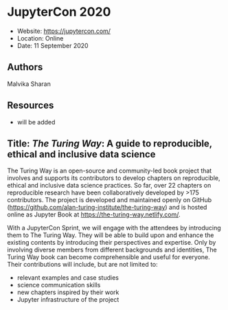 # JupyterCon 2020

- Website: https://jupytercon.com/
- Location: Online
- Date: 11 September 2020

## Authors

Malvika Sharan

## Resources

- will be added

## Title: _The Turing Way_: A guide to reproducible, ethical and inclusive data science

The Turing Way is an open-source and community-led book project that involves and supports its contributors to develop chapters on reproducible, ethical and inclusive data science practices.
So far, over 22 chapters on reproducible research have been collaboratively developed by >175 contributors.
The project is developed and maintained openly on GitHub (https://github.com/alan-turing-institute/the-turing-way) and is hosted online as Jupyter Book at https://the-turing-way.netlify.com/.

With a JupyterCon Sprint, we will engage with the attendees by introducing them to The Turing Way. They will be able to build upon and enhance the existing contents by introducing their perspectives and expertise. 
Only by involving diverse members from different backgrounds and identities, The Turing Way book can become comprehensible and useful for everyone.
Their contributions will include, but are not limited to:
- relevant examples and case studies
- science communication skills
- new chapters inspired by their work 
- Jupyter infrastructure of the project
